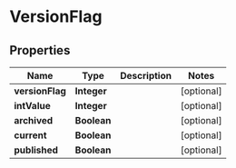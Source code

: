 

# VersionFlag


## Properties

| Name | Type | Description | Notes |
|------------ | ------------- | ------------- | -------------|
|**versionFlag** | **Integer** |  |  [optional] |
|**intValue** | **Integer** |  |  [optional] |
|**archived** | **Boolean** |  |  [optional] |
|**current** | **Boolean** |  |  [optional] |
|**published** | **Boolean** |  |  [optional] |



